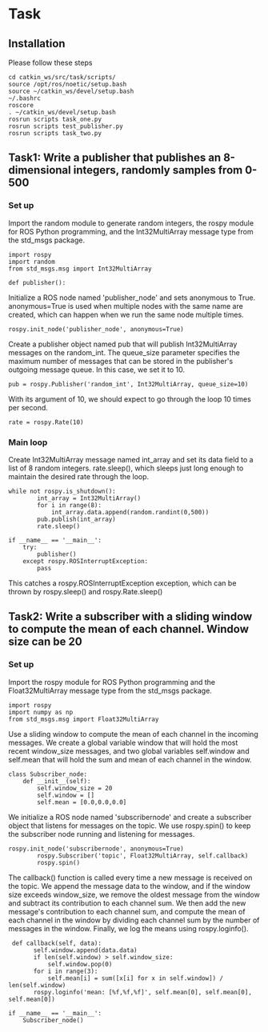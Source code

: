 # Task  
## Installation
Please follow these steps
```
cd catkin_ws/src/task/scripts/
source /opt/ros/noetic/setup.bash
source ~/catkin_ws/devel/setup.bash
~/.bashrc
roscore
. ~/catkin_ws/devel/setup.bash
rosrun scripts task_one.py 
rosrun scripts test_publisher.py 
rosrun scripts task_two.py 
```
## Task1: Write a publisher that publishes an 8-dimensional integers, randomly samples from 0-500  
### Set up
Import the random module to generate random integers, the rospy module for ROS Python programming, and the Int32MultiArray message type from the std_msgs package.  
```
import rospy
import random 
from std_msgs.msg import Int32MultiArray
``` 
```
def publisher():
```
Initialize a ROS node named 'publisher_node' and sets anonymous to True. anonymous=True is used when multiple nodes with the same name are created, which can happen when we run the same node multiple times.
```
rospy.init_node('publisher_node', anonymous=True)
```
Create a publisher object named pub that will publish Int32MultiArray messages on the random_int. The queue_size parameter specifies the maximum number of messages that can be stored in the publisher's outgoing message queue. In this case, we set it to 10.
```
pub = rospy.Publisher('random_int', Int32MultiArray, queue_size=10)
```
With its argument of 10, we should expect to go through the loop 10 times per second.
```
rate = rospy.Rate(10)
```
### Main loop
Create  Int32MultiArray message named int_array and set its data field to a list of 8 random integers.
rate.sleep(), which sleeps just long enough to maintain the desired rate through the loop.
```
while not rospy.is_shutdown():
        int_array = Int32MultiArray()
        for i in range(8):
            int_array.data.append(random.randint(0,500))
        pub.publish(int_array)
        rate.sleep()
```
```
if __name__ == '__main__':
    try:
        publisher()
    except rospy.ROSInterruptException:
        pass
```
This catches a rospy.ROSInterruptException exception, which can be thrown by rospy.sleep() and rospy.Rate.sleep()
## Task2: Write a subscriber with a sliding window to compute the mean of each channel. Window size can be 20 
### Set up
Import the rospy module for ROS Python programming and the Float32MultiArray message type from the std_msgs package.
```
import rospy
import numpy as np
from std_msgs.msg import Float32MultiArray
```
Use a sliding window to compute the mean of each channel in the incoming messages. We create a global variable window that will hold the most recent window_size messages, and two global variables self.window and self.mean that will hold the sum and mean of each channel in the window.
```
class Subscriber_node:
    def __init__(self):
        self.window_size = 20
        self.window = []
        self.mean = [0.0,0.0,0.0]
```
We initialize a ROS node named 'subscribernode' and create a subscriber object that listens for messages on the topic. We use rospy.spin() to keep the subscriber node running and listening for messages.
```
rospy.init_node('subscribernode', anonymous=True)
        rospy.Subscriber('topic', Float32MultiArray, self.callback)
        rospy.spin()
```
 The callback() function is called every time a new message is received on the topic. We append the message data to the window, and if the window size exceeds window_size, we remove the oldest message from the window and subtract its contribution to each channel sum. We then add the new message's contribution to each channel sum, and compute the mean of each channel in the window by dividing each channel sum by the number of messages in the window.    Finally, we log the means using rospy.loginfo().
 ```
  def callback(self, data):
        self.window.append(data.data)
        if len(self.window) > self.window_size:
            self.window.pop(0)
        for i in range(3):
            self.mean[i] = sum([x[i] for x in self.window]) / len(self.window)
        rospy.loginfo('mean: [%f,%f,%f]', self.mean[0], self.mean[0], self.mean[0])
```
```
if __name__ == '__main__':
    Subscriber_node()
